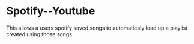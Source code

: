 # Spotify--Youtube
This allows a users spotify saved songs to automaticaly load up a playlist created using those songs
